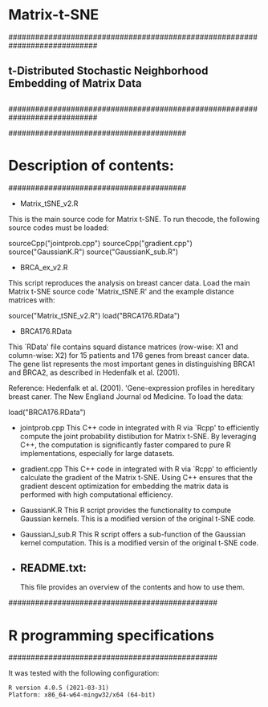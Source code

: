 # Matrix-t-SNE

############################################################################
##
##   t-Distributed Stochastic Neighborhood Embedding of Matrix Data
##
############################################################################

########################################
# Description of contents:
########################################

* Matrix_tSNE_v2.R

This is the main source code for Matrix t-SNE.
To run thecode, the following source codes must be loaded:

  sourceCpp("jointprob.cpp")
  sourceCpp("gradient.cpp")
  source("GaussianK.R")
  source("GaussianK_sub.R")

  
* BRCA_ex_v2.R

This script reproduces the analysis on breast cancer data.
Load the main Matrix t-SNE source code 'Matrix_tSNE.R' and the example distance matrices with:
    
  source("Matrix_tSNE_v2.R")
  load("BRCA176.RData")


* BRCA176.RData

This `RData' file contains squard distance matrices (row-wise: X1 and column-wise: X2) for 15 patients and 176 genes from breast cancer data. The gene list represents the most important genes in distinguishing BRCA1 and BRCA2, as described in Hedenfalk et al. (2001).

Reference: Hedenfalk et al. (2001). 'Gene-expression profiles in hereditary breast caner. The New Engliand Journal od Medicine.
To load the data:

  load("BRCA176.RData")


* jointprob.cpp
This C++ code in integrated with R via `Rcpp' to efficiently compute the joint probability distibution for Matrix t-SNE. By leveraging C++, the computation is significantly faster compared to pure R implementations, especially for large datasets.


* gradient.cpp
This C++ code in integrated with R via `Rcpp' to efficiently calculate the gradient of the Matrix t-SNE. Using C++ ensures that the gradient descent optimization for embedding the matrix data is performed with high computational efficiency.


* GaussianK.R
This R script provides the functionality to compute Gaussian kernels. This is a modified version of the original t-SNE code.


* GaussianJ_sub.R
This R script offers a sub-function of the Gaussian kernel computation. This is a modified versin of the original t-SNE code.


* README.txt:
  -----------

  This file provides an overview of the contents and how to use them.
  
###############################################
# R programming specifications
###############################################

It was tested with the following configuration:

    R version 4.0.5 (2021-03-31)
    Platform: x86_64-w64-mingw32/x64 (64-bit)
